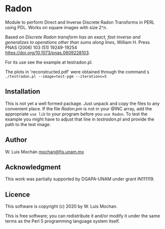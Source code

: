 # Radon

Module to perform Direct and Inverse Discrete Radon Transforms in PERL
using PDL. Works on square images with size 2^n.

Based on *Discrete Radon transform has an exact, fast inverse and
generalizes to operations other than sums along lines*, William H. Press
PNAS (2006) 103 (51) 19249-19254
https://doi.org/10.1073/pnas.0609228103.

For its use see the example at testradon.pl.

The plots in 'reconstructed.pdf' were obtained through the command
`$ ./testradon.pl --image=test-pgm --iterations=5`

## Installation

This is not yet a well formed package. Just unpack and copy the files
to any convenient place. If the file *Radon.pm* is not in your @INC
array, add the appropriate `use lib` to your program before you `use
Radon`. To test the example you might have to adjust that line in
*testradon.pl* and provide the path to the test image.

## Author

W. Luis Mochán mochan@fis.unam.mx

## Acknowledgment

This work was partially supported by DGAPA-UNAM under grant IN111119.

## Licence

This software is copyright (c) 2020 by W. Luis Mochan.

This is free software; you can redistribute it and/or modify it under
the same terms as the Perl 5 programming language system itself.
